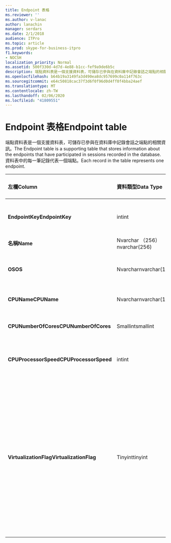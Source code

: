```yaml
---
title: Endpoint 表格
ms.reviewer: ''
ms.author: v-lanac
author: lanachin
manager: serdars
ms.date: 2/1/2018
audience: ITPro
ms.topic: article
ms.prod: skype-for-business-itpro
f1.keywords:
- NOCSH
localization_priority: Normal
ms.assetid: 500f330d-4d7d-4e88-b1cc-fef9a9de6b5c
description: 端點資料表是一個支援資料表，可儲存已參與在資料庫中記錄會話之端點的相關資訊。 資料表中的每一筆記錄代表一個端點。
ms.openlocfilehash: b64b19a3149fa3d490ea8dc957699c0a114f763c
ms.sourcegitcommit: e64c50818cac37f3d6f0f96d0d4ff0f4bba24aef
ms.translationtype: MT
ms.contentlocale: zh-TW
ms.lasthandoff: 02/06/2020
ms.locfileid: "41809551"
---
```

# <a name="endpoint-table"></a><span data-ttu-id="89619-104">Endpoint 表格</span><span class="sxs-lookup"><span data-stu-id="89619-104">Endpoint table</span></span>
 
<span data-ttu-id="89619-105">端點資料表是一個支援資料表，可儲存已參與在資料庫中記錄會話之端點的相關資訊。</span><span class="sxs-lookup"><span data-stu-id="89619-105">The Endpoint table is a supporting table that stores information about the endpoints that have participated in sessions recorded in the database.</span></span> <span data-ttu-id="89619-106">資料表中的每一筆記錄代表一個端點。</span><span class="sxs-lookup"><span data-stu-id="89619-106">Each record in the table represents one endpoint.</span></span>
  
|<span data-ttu-id="89619-107">**左欄**</span><span class="sxs-lookup"><span data-stu-id="89619-107">**Column**</span></span>|<span data-ttu-id="89619-108">**資料類型**</span><span class="sxs-lookup"><span data-stu-id="89619-108">**Data Type**</span></span>|<span data-ttu-id="89619-109">**索引鍵/索引**</span><span class="sxs-lookup"><span data-stu-id="89619-109">**Key/Index**</span></span>|<span data-ttu-id="89619-110">**詳細資料**</span><span class="sxs-lookup"><span data-stu-id="89619-110">**Details**</span></span>|
|:-----|:-----|:-----|:-----|
|<span data-ttu-id="89619-111">**EndpointKey**</span><span class="sxs-lookup"><span data-stu-id="89619-111">**EndpointKey**</span></span> <br/> |<span data-ttu-id="89619-112">int</span><span class="sxs-lookup"><span data-stu-id="89619-112">int</span></span>  <br/> |<span data-ttu-id="89619-113">首選</span><span class="sxs-lookup"><span data-stu-id="89619-113">Primary</span></span>  <br/> |<span data-ttu-id="89619-114">標識此端點的唯一號碼。</span><span class="sxs-lookup"><span data-stu-id="89619-114">Unique number identifying this endpoint.</span></span>  <br/> |
|<span data-ttu-id="89619-115">**名稱**</span><span class="sxs-lookup"><span data-stu-id="89619-115">**Name**</span></span> <br/> |<span data-ttu-id="89619-116">Nvarchar （256）</span><span class="sxs-lookup"><span data-stu-id="89619-116">nvarchar(256)</span></span>  <br/> |<span data-ttu-id="89619-117">唯一</span><span class="sxs-lookup"><span data-stu-id="89619-117">Unique</span></span>  <br/> |<span data-ttu-id="89619-118">端點名稱。</span><span class="sxs-lookup"><span data-stu-id="89619-118">Endpoint name.</span></span>  <br/> |
|<span data-ttu-id="89619-119">**OS**</span><span class="sxs-lookup"><span data-stu-id="89619-119">**OS**</span></span> <br/> |<span data-ttu-id="89619-120">Nvarchar</span><span class="sxs-lookup"><span data-stu-id="89619-120">nvarchar(128)</span></span>  <br/> | <br/> |<span data-ttu-id="89619-121">端點的作業系統（OS）。</span><span class="sxs-lookup"><span data-stu-id="89619-121">Operating system (OS) of the endpoint.</span></span>  <br/> |
|<span data-ttu-id="89619-122">**CPUName**</span><span class="sxs-lookup"><span data-stu-id="89619-122">**CPUName**</span></span> <br/> |<span data-ttu-id="89619-123">Nvarchar</span><span class="sxs-lookup"><span data-stu-id="89619-123">nvarchar(128)</span></span>  <br/> ||<span data-ttu-id="89619-124">端點的 CPU 名稱。</span><span class="sxs-lookup"><span data-stu-id="89619-124">CPU name of the endpoint.</span></span>  <br/> |
|<span data-ttu-id="89619-125">**CPUNumberOfCores**</span><span class="sxs-lookup"><span data-stu-id="89619-125">**CPUNumberOfCores**</span></span> <br/> |<span data-ttu-id="89619-126">Smallint</span><span class="sxs-lookup"><span data-stu-id="89619-126">smallint</span></span>  <br/> ||<span data-ttu-id="89619-127">端點的 CPU 核心數。</span><span class="sxs-lookup"><span data-stu-id="89619-127">Number of CPU cores of the endpoint.</span></span>  <br/> |
|<span data-ttu-id="89619-128">**CPUProcessorSpeed**</span><span class="sxs-lookup"><span data-stu-id="89619-128">**CPUProcessorSpeed**</span></span> <br/> |<span data-ttu-id="89619-129">int</span><span class="sxs-lookup"><span data-stu-id="89619-129">int</span></span>  <br/> ||<span data-ttu-id="89619-130">端點的 CPU 處理器速度。</span><span class="sxs-lookup"><span data-stu-id="89619-130">CPU processor speed of the endpoint.</span></span>  <br/> |
|<span data-ttu-id="89619-131">**VirtualizationFlag**</span><span class="sxs-lookup"><span data-stu-id="89619-131">**VirtualizationFlag**</span></span> <br/> |<span data-ttu-id="89619-132">Tinyint</span><span class="sxs-lookup"><span data-stu-id="89619-132">tinyint</span></span>  <br/> || <span data-ttu-id="89619-133">表示系統是否正在虛擬化環境中執行的位標誌：</span><span class="sxs-lookup"><span data-stu-id="89619-133">Bit flag that indicates if the system is running in a virtualized environment:</span></span> <br/>  <span data-ttu-id="89619-134">0x0000-無</span><span class="sxs-lookup"><span data-stu-id="89619-134">0x0000 - None</span></span> <br/>  <span data-ttu-id="89619-135">0x0001-HyperV</span><span class="sxs-lookup"><span data-stu-id="89619-135">0x0001 - HyperV</span></span> <br/>  <span data-ttu-id="89619-136">0x0002-VMWare</span><span class="sxs-lookup"><span data-stu-id="89619-136">0x0002 - VMWare</span></span> <br/>  <span data-ttu-id="89619-137">0x0004-虛擬電腦</span><span class="sxs-lookup"><span data-stu-id="89619-137">0x0004 - Virtual PC</span></span> <br/>  <span data-ttu-id="89619-138">0x0008-Xen 電腦</span><span class="sxs-lookup"><span data-stu-id="89619-138">0x0008 - Xen PC</span></span> <br/> |
   

